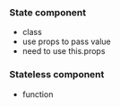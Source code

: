 ### State component
+ class
+ use props to pass value 
+ need to use this.props
### Stateless component
+ function


